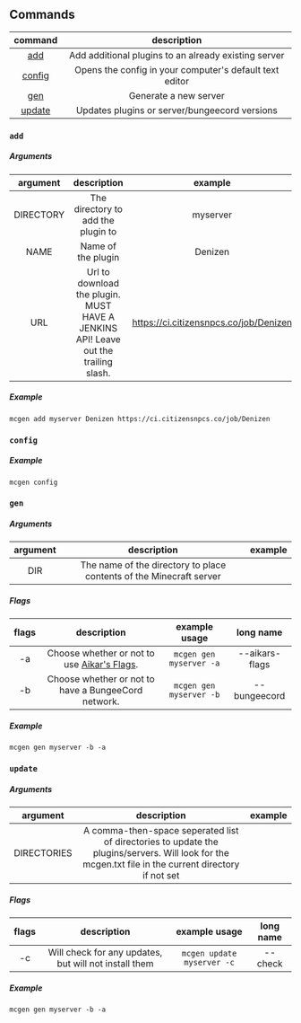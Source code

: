 ## Commands

|command|description|
|  :-:  |    :-:    |
|[add](https://github.com/BreadcrumbIsTaken/mcgen/blob/main/DOCS.md#add)|Add additional plugins to an already existing server|
|[config](https://github.com/BreadcrumbIsTaken/mcgen/blob/main/DOCS.md#config)|Opens the config in your computer's default text editor|
|[gen](https://github.com/BreadcrumbIsTaken/mcgen/blob/main/DOCS.md#gen)|Generate a new server|
|[update](https://github.com/BreadcrumbIsTaken/mcgen/blob/main/DOCS.md#update)|Updates plugins or server/bungeecord versions|

### `add`

##### Arguments
|argument|description|example|
|   :-:  |    :-:    |  :-:  |
|DIRECTORY|The directory to add the plugin to|myserver|
|NAME|Name of the plugin|Denizen|
|URL|Url to download the plugin. MUST HAVE A JENKINS API! Leave out the trailing slash.|https://ci.citizensnpcs.co/job/Denizen|

##### Example
```
mcgen add myserver Denizen https://ci.citizensnpcs.co/job/Denizen
```

### `config`

##### Example
```
mcgen config
```

### `gen`

##### Arguments
|argument|description|example|
|   :-:  |    :-:    |  :-:  |
|DIR|The name of the directory to place contents of the Minecraft server|

##### Flags
|flags|description|example usage|long name|
| :-: |    :-:    |     :-:     |   :-:   |
|-a   |Choose whether or not to use [Aikar's Flags](https://aikar.co/mcflags.html).|`mcgen gen myserver -a`|--aikars-flags|
|-b   |Choose whether or not to have a BungeeCord network.|`mcgen gen myserver -b`|--bungeecord|

##### Example
```
mcgen gen myserver -b -a
```

### `update`

##### Arguments
|argument|description|example|
|   :-:  |    :-:    |  :-:  |
|DIRECTORIES|A comma-then-space seperated list of directories to update the plugins/servers. Will look for the mcgen.txt file in the current directory if not set|

##### Flags
|flags|description|example usage|long name|
| :-: |    :-:    |     :-:     |   :-:   |
|-c   |Will check for any updates, but will not install them|`mcgen update myserver -c`|--check|

##### Example
```
mcgen gen myserver -b -a
```
